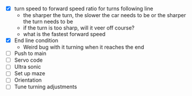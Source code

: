 - [x] turn speed to forward speed ratio for turns following line
    - the sharper the turn, the slower the car needs to be or the sharper the turn needs to be
    - if the turn is too sharp, will it veer off course?
    - what is the fastest forward speed
- [x] End line condition
    - Weird bug with it turning when it reaches the end
- [ ] Push to main
- [ ] Servo code
- [ ] Ultra sonic
- [ ] Set up maze
- [ ] Orientation
- [ ] Tune turning adjustments
